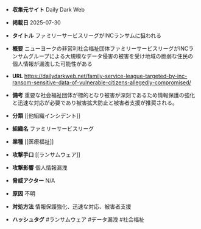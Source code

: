 - **収集元サイト**
Daily Dark Web

- **掲載日**
2025-07-30

- **タイトル**
ファミリーサービスリーグがINCランサムに狙われる

- **概要**
ニューヨークの非営利社会福祉団体ファミリーサービスリーグがINCランサムグループによる大規模なデータ侵害の被害を受け地域の脆弱な住民の個人情報が漏洩した可能性がある

- **URL**
https://dailydarkweb.net/family-service-league-targeted-by-inc-ransom-sensitive-data-of-vulnerable-citizens-allegedly-compromised/

- **備考**
重要な社会福祉団体が標的となり被害が深刻であるため情報保護の強化と迅速な対応が必要であり被害拡大防止と被害者支援が推奨される。

- **分類**
[[他組織インシデント]]

- **組織名**
ファミリーサービスリーグ

- **業種**
[[医療福祉]]

- **攻撃手口**
[[ランサムウェア]]

- **攻撃影響**
個人情報漏洩

- **脅威アクター**
N/A

- **原因**
不明

- **対処方法**
情報保護強化、迅速な対応、被害者支援

- **ハッシュタグ**
#ランサムウェア #データ漏洩 #社会福祉
